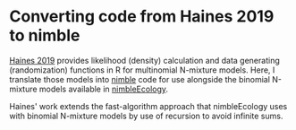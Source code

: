 # Converting code from Haines 2019 to nimble 

[Haines 2019](https://onlinelibrary.wiley.com/doi/10.1111/biom.13147) provides likelihood (density) calculation and data generating (randomization) functions in R for multinomial N-mixture models.
Here, I translate those models into [nimble](https://r-nimble.org) code for use alongside the binomial N-mixture models available in [nimbleEcology](https://github.com/nimble-dev/nimbleEcology). 

Haines' work extends the fast-algorithm approach that nimbleEcology uses with binomial N-mixture models by use of recursion to avoid infinite sums.
